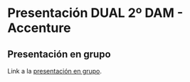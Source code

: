 # Presentación DUAL 2º DAM - Accenture
## Presentación en grupo
Link a la [presentación en grupo](https://www.canva.com/design/DAGGZ_eFeiw/c64UaUEQeeYCFvHNLYVjfw/view?utm_content=DAGGZ_eFeiw&utm_campaign=designshare&utm_medium=link2&utm_source=uniquelinks&utlId=h83d1d2b81f).
